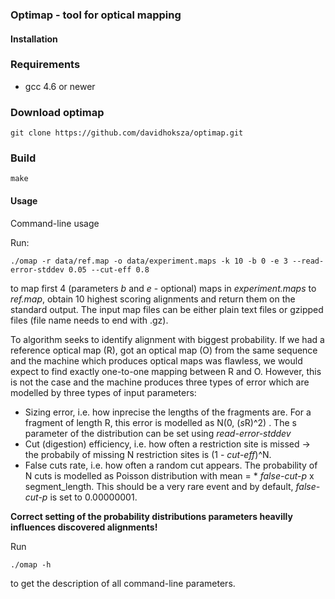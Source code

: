 ### Optimap - tool for optical mapping


#### Installation

### Requirements

- gcc 4.6 or newer

### Download optimap

```
git clone https://github.com/davidhoksza/optimap.git
```

### Build

```
make
```

#### Usage

Command-line usage

Run:

```
./omap -r data/ref.map -o data/experiment.maps -k 10 -b 0 -e 3 --read-error-stddev 0.05 --cut-eff 0.8
```
  
to map first 4 (parameters *b* and *e* - optional) maps in *experiment.maps* to *ref.map*, obtain 10 highest scoring alignments and return them on the standard output. The input map files can be either plain text files or gzipped files (file name needs to end with .gz).

To algorithm seeks to identify alignment with biggest probability. If we had a reference optical map (R), got an optical map (O) from the same sequence and the machine which produces optical maps was flawless, we would expect to find exactly one-to-one mapping between R and O. However, this is not the case and the machine produces three types of error which are modelled by three types of input parameters:

* Sizing error, i.e. how inprecise the lengths of the fragments are. For a fragment of length R, this error is modelled as N(0, (*s*R)^2) . The s parameter of the distribution can be set using *read-error-stddev*
* Cut (digestion) efficiency, i.e. how often a restriction site is missed -> the probabily of missing N restriction sites is (1 - *cut-eff*)^N.
* False cuts rate,  i.e. how often a random cut appears. The probability of N cuts is modelled as Poisson distribution with mean = * *false-cut-p* x segment_length. This should be a very rare event and by default, *false-cut-p* is set to 0.00000001.
 
**Correct setting of the probability distributions parameters heavilly influences discovered alignments!**

Run

```
./omap -h
```

to get the description of all command-line parameters.
